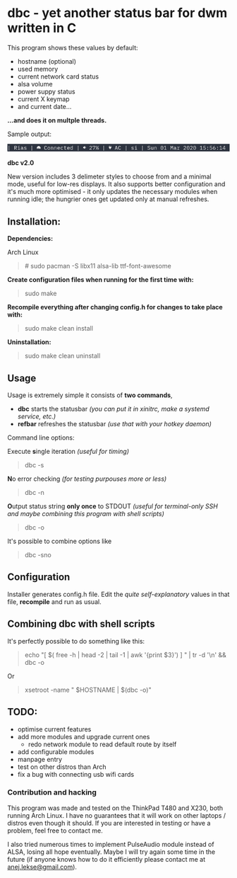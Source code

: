 # dbc - yet another status bar for dwm written in C

This program shows these values by default:

- hostname (optional)
- used memory
- current network card status
- alsa volume
- power suppy status
- current X keymap
- and current date...

**...and does it on multple threads.**


Sample output:

![alt text](https://github.com/anejl/dbc/blob/master/demo.png "Sample output")

**dbc v2.0**

New version includes 3 delimeter styles to choose from and a minimal mode, useful for low-res displays. It also supports better configuration and it's much more optimised - it only updates the necessary modules when running idle; the hungrier ones get updated only at manual refreshes.

## Installation:

**Dependencies:**

Arch Linux

> \# sudo pacman -S libx11 alsa-lib ttf-font-awesome

**Create configuration files when running for the first time with:**

> sudo make

**Recompile everything after changing config.h for changes to take place with:**

> sudo make clean install

**Uninstallation:**

> sudo make clean uninstall

## Usage

Usage is extremely simple it consists of **two commands**, 

- **dbc** starts the statusbar *(you can put it in xinitrc, make a systemd service, etc.)*
- **refbar** refreshes the statusbar *(use that with your hotkey daemon)*

Command line options:

Execute **s**ingle iteration *(useful for timing)*

> dbc -s

**N**o error checking *(for testing purpouses more or less)*

> dbc -n

**O**utput status string **only once** to STDOUT *(useful for terminal-only SSH and maybe combining this program with shell scripts)*

> dbc -o

It's possible to combine options like

> dbc -sno

## Configuration

Installer generates config.h file. Edit the *quite self-explanatory* values in that file, **recompile** and run as usual.

## Combining dbc with shell scripts

It's perfectly possible to do something like this:

> echo "[ $( free -h | head -2 | tail -1 | awk '{print $3}') ] " | tr -d '\n' && dbc -o

Or

> xsetroot -name " $HOSTNAME | $(dbc -o)"

## TODO:

- optimise current features 
- add more modules and upgrade current ones
	- redo network module to read default route by itself 
- add configurable modules
- manpage entry
- test on other distros than Arch
- fix a bug with connecting usb wifi cards

### Contribution and hacking

This program was made and tested on the ThinkPad T480 and X230, both running Arch Linux. I have no guarantees that it will work on other laptops / distros even though it should. If you are interested in testing or have a problem, feel free to contact me.

I also tried numerous times to implement PulseAudio module instead of ALSA, losing all hope eventually. Maybe I will try again some time in the future (if anyone knows how to do it efficiently please contact me at anej.lekse@gmail.com).
